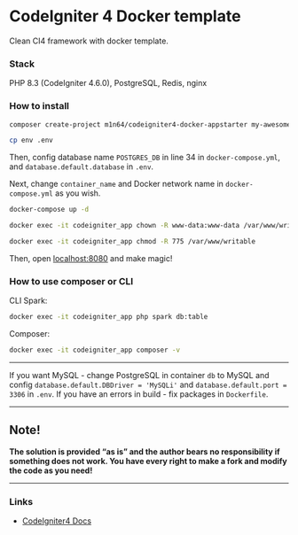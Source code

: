 # CodeIgniter 4 Docker template

Clean CI4 framework with docker template.

### Stack
PHP 8.3 (CodeIgniter 4.6.0), PostgreSQL, Redis, nginx

### How to install
```bash
composer create-project m1n64/codeigniter4-docker-appstarter my-awesome-project
```
```bash
cp env .env
```
Then, config database name `POSTGRES_DB` in line 34 in `docker-compose.yml`, and `database.default.database` in `.env`.

Next, change `container_name` and Docker network name in `docker-compose.yml` as you wish.

```bash
docker-compose up -d
```
```bash
docker exec -it codeigniter_app chown -R www-data:www-data /var/www/writable
```
```bash
docker exec -it codeigniter_app chmod -R 775 /var/www/writable
```
Then, open [localhost:8080](http://localhost:8080) and make magic!

### How to use composer or CLI
CLI Spark:
```bash
docker exec -it codeigniter_app php spark db:table
```

Composer:
```bash
docker exec -it codeigniter_app composer -v
```
***

If you want MySQL - change PostgreSQL in container `db` to MySQL and config `database.default.DBDriver = 'MySQLi'` and `database.default.port = 3306` in `.env`. If you have an errors in build - fix packages in `Dockerfile`.

***

## Note!
**The solution is provided “as is” and the author bears no responsibility if something does not work. You have every right to make a fork and modify the code as you need!**

***

### Links
- [CodeIgniter4 Docs](https://codeigniter.com/)